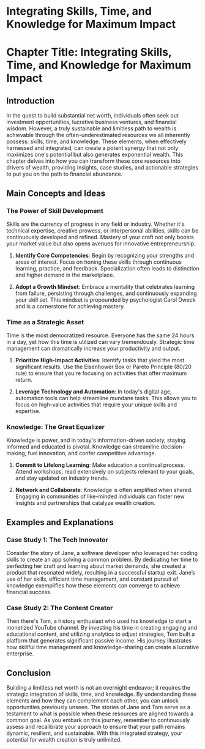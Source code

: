 # Integrating Skills, Time, and Knowledge for Maximum Impact

# Chapter Title: Integrating Skills, Time, and Knowledge for Maximum Impact

## Introduction

In the quest to build substantial net worth, individuals often seek out investment opportunities, lucrative business ventures, and financial wisdom. However, a truly sustainable and limitless path to wealth is achievable through the often-underestimated resources we all inherently possess: skills, time, and knowledge. These elements, when effectively harnessed and integrated, can create a potent synergy that not only maximizes one's potential but also generates exponential wealth. This chapter delves into how you can transform these core resources into drivers of wealth, providing insights, case studies, and actionable strategies to put you on the path to financial abundance.

## Main Concepts and Ideas

### The Power of Skill Development

Skills are the currency of progress in any field or industry. Whether it's technical expertise, creative prowess, or interpersonal abilities, skills can be continuously developed and refined. Mastery of your craft not only boosts your market value but also opens avenues for innovative entrepreneurship.

1. **Identify Core Competencies**: Begin by recognizing your strengths and areas of interest. Focus on honing these skills through continuous learning, practice, and feedback. Specialization often leads to distinction and higher demand in the marketplace.

2. **Adopt a Growth Mindset**: Embrace a mentality that celebrates learning from failure, persisting through challenges, and continuously expanding your skill set. This mindset is propounded by psychologist Carol Dweck and is a cornerstone for achieving mastery.

### Time as a Strategic Asset

Time is the most democratized resource. Everyone has the same 24 hours in a day, yet how this time is utilized can vary tremendously. Strategic time management can dramatically increase your productivity and output.

1. **Prioritize High-Impact Activities**: Identify tasks that yield the most significant results. Use the Eisenhower Box or Pareto Principle (80/20 rule) to ensure that you're focusing on activities that offer maximum return.

2. **Leverage Technology and Automation**: In today's digital age, automation tools can help streamline mundane tasks. This allows you to focus on high-value activities that require your unique skills and expertise.

### Knowledge: The Great Equalizer

Knowledge is power, and in today's information-driven society, staying informed and educated is pivotal. Knowledge can streamline decision-making, fuel innovation, and confer competitive advantage.

1. **Commit to Lifelong Learning**: Make education a continual process. Attend workshops, read extensively on subjects relevant to your goals, and stay updated on industry trends.

2. **Network and Collaborate**: Knowledge is often amplified when shared. Engaging in communities of like-minded individuals can foster new insights and partnerships that catalyze wealth creation.

## Examples and Explanations

### Case Study 1: The Tech Innovator

Consider the story of Jane, a software developer who leveraged her coding skills to create an app solving a common problem. By dedicating her time to perfecting her craft and learning about market demands, she created a product that resonated widely, resulting in a successful startup exit. Jane’s use of her skills, efficient time management, and constant pursuit of knowledge exemplifies how these elements can converge to achieve financial success.

### Case Study 2: The Content Creator

Then there's Tom, a history enthusiast who used his knowledge to start a monetized YouTube channel. By investing his time in creating engaging and educational content, and utilizing analytics to adjust strategies, Tom built a platform that generates significant passive income. His journey illustrates how skillful time management and knowledge-sharing can create a lucrative enterprise.

## Conclusion

Building a limitless net worth is not an overnight endeavor; it requires the strategic integration of skills, time, and knowledge. By understanding these elements and how they can complement each other, you can unlock opportunities previously unseen. The stories of Jane and Tom serve as a testament to what is possible when these resources are aligned towards a common goal. As you embark on this journey, remember to continuously assess and recalibrate your approach to ensure that your path remains dynamic, resilient, and sustainable. With this integrated strategy, your potential for wealth creation is truly unlimited.
